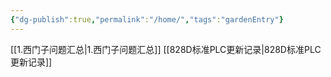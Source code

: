 ```yaml
---
{"dg-publish":true,"permalink":"/home/","tags":"gardenEntry"}
---
```



[[1.西门子问题汇总\|1.西门子问题汇总]]
[[828D标准PLC更新记录\|828D标准PLC更新记录]]

